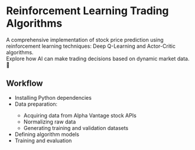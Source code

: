 #  Reinforcement Learning Trading Algorithms
A comprehensive implementation of stock price prediction using reinforcement learning techniques: Deep Q-Learning and Actor-Critic algorithms.    
Explore how AI can make trading decisions based on dynamic market data. :purple_heart:  

## Workflow
<ul>
  <li>Installing Python dependencies</li>
  <li>Data preparation:</li>
   <ul>
     <li>Acquiring data from Alpha Vantage stock APIs</li>
     <li>Normalizing raw data</li>
     <li>Generating training and validation datasets</li>
   </ul>
  <li>Defining algorithm models</li>
  <li>Training and evaluation</li>
</ul>
